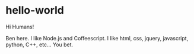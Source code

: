 # hello-world
Hi Humans!

Ben here. I like Node.js and Coffeescript. I like html, css, jquery, javascript, python, C++, etc...
You bet.
